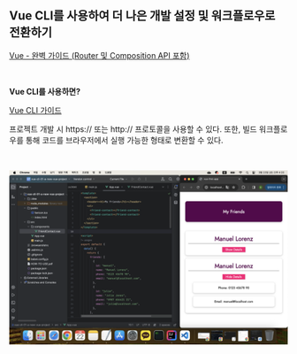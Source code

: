 ## Vue CLI를 사용하여 더 나은 개발 설정 및 워크플로우로 전환하기

[Vue - 완벽 가이드 (Router 및 Composition API 포함)](https://www.udemy.com/course/vue-router-composition-api/?couponCode=ST12MT030524)

<br/>

**Vue CLI를 사용하면?**

[Vue CLI 가이드](https://cli.vuejs.org/guide/)

프로젝트 개발 시 https:// 또는 http:// 프로토콜을 사용할 수 있다. 또한, 빌드 워크플로우를 통해 코드를 브라우저에서 실행 가능한 형태로 변환할 수 있다.

<br/>

![Vue CLI_new PJ](./img/vue_cli_new_PJ.png)